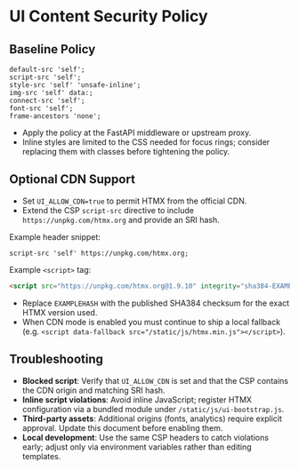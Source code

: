 # UI Content Security Policy

## Baseline Policy
```
default-src 'self';
script-src 'self';
style-src 'self' 'unsafe-inline';
img-src 'self' data:;
connect-src 'self';
font-src 'self';
frame-ancestors 'none';
```
- Apply the policy at the FastAPI middleware or upstream proxy.
- Inline styles are limited to the CSS needed for focus rings; consider replacing them with classes before tightening the policy.

## Optional CDN Support
- Set `UI_ALLOW_CDN=true` to permit HTMX from the official CDN.
- Extend the CSP `script-src` directive to include `https://unpkg.com/htmx.org` and provide an SRI hash.

Example header snippet:
```
script-src 'self' https://unpkg.com/htmx.org;
```
Example `<script>` tag:
```html
<script src="https://unpkg.com/htmx.org@1.9.10" integrity="sha384-EXAMPLEHASH" crossorigin="anonymous"></script>
```
- Replace `EXAMPLEHASH` with the published SHA384 checksum for the exact HTMX version used.
- When CDN mode is enabled you must continue to ship a local fallback (e.g. `<script data-fallback src="/static/js/htmx.min.js"></script>`).

## Troubleshooting
- **Blocked script**: Verify that `UI_ALLOW_CDN` is set and that the CSP contains the CDN origin and matching SRI hash.
- **Inline script violations**: Avoid inline JavaScript; register HTMX configuration via a bundled module under `/static/js/ui-bootstrap.js`.
- **Third-party assets**: Additional origins (fonts, analytics) require explicit approval. Update this document before enabling them.
- **Local development**: Use the same CSP headers to catch violations early; adjust only via environment variables rather than editing templates.
